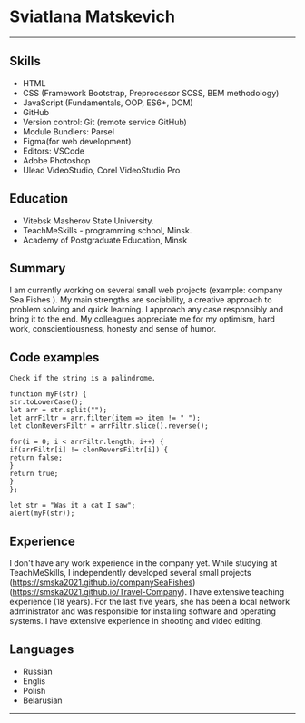 # **Sviatlana Matskevich**
***********************
## **Skills**
* HTML
* CSS (Framework Bootstrap, Preprocessor SCSS, BEM methodology)
* JavaScript (Fundamentals, OOP, ES6+, DOM)
* GitHub
* Version control: Git (remote service GitHub)
* Module Bundlers: Parsel
* Figma(for web development)
* Editors: VSCode
* Adobe Photoshop
* Ulead VideoStudio, Corel VideoStudio Pro


## **Education**
* Vitebsk Masherov State University.
* TeachMeSkills - programming school, Minsk.
* Academy of Postgraduate Education, Minsk

## **Summary**
I am currently working on several small web projects (example: company Sea Fishes ). My main strengths are sociability, a creative approach to problem solving and quick learning. I approach any case responsibly and bring it to the end. My colleagues appreciate me for my optimism, hard work, conscientiousness, honesty and sense of humor.

## **Code examples**
````
Check if the string is a palindrome.

function myF(str) {
str.toLowerCase();
let arr = str.split("");
let arrFiltr = arr.filter(item => item != " ");
let clonReversFiltr = arrFiltr.slice().reverse();

for(i = 0; i < arrFiltr.length; i++) {
if(arrFiltr[i] != clonReversFiltr[i]) {
return false;
} 
return true;
}
};

let str = "Was it a cat I saw";
alert(myF(str));

````
## **Experience**
I don't have any work experience in the company yet. While studying at TeachMeSkills, I independently developed several small projects (https://smska2021.github.io/companySeaFishes) (https://smska2021.github.io/Travel-Company). I have extensive teaching experience (18 years). For the last five years, she has been a local network administrator and was responsible for installing software and operating systems. I have extensive experience in shooting and video editing.

## **Languages**
* Russian
* Englis
* Polish 
* Belarusian
---



